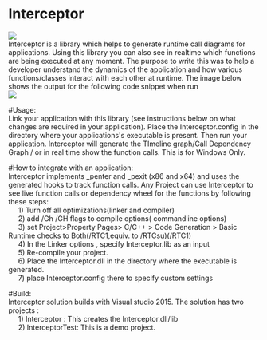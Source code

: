 # Interceptor
<img src="https://ci.appveyor.com/api/projects/status/github/PrakaramJoshi/Interceptor?branch=master&amp;svg=true"></img>
</br>
Interceptor is a library which helps to generate runtime call diagrams for applications. Using this library you can also see in realtime which functions are being executed at any moment. The purpose to write this was to help a developer understand the dynamics of the application and how various functions/classes interact with each other at runtime. The image below shows the output for the following code snippet when run 
</br>
<img src="https://github.com/PrakaramJoshi/Interceptor/blob/master/TimelineGraph.PNG"></img>

#Usage:</br>
Link your application with this library (see instructions below on what changes are required in your application). Place the Interceptor.config in the directory where your applications's executable is present. Then run your application. Interceptor will generate the TImeline graph/Call Dependency Graph / or in real time show the function calls. This is for Windows Only.

#How to integrate with an application:</br>
Interceptor implements _penter and _pexit (x86 and x64) and uses the generated hooks to track function calls. Any Project can use Interceptor to see live function calls or dependency wheel for the functions by following these steps:</br>
&nbsp;&nbsp;&nbsp;&nbsp;&nbsp;1) Turn off all optimizations(linker and compiler)</br>
&nbsp;&nbsp;&nbsp;&nbsp;&nbsp;2) add /Gh /GH flags to compile options( commandline options)</br>
&nbsp;&nbsp;&nbsp;&nbsp;&nbsp;3) set Project>Property Pages> C/C++ > Code Generation > Basic Runtime checks to Both(/RTC1,equiv. to /RTCsu)(/RTC1)</br>
&nbsp;&nbsp;&nbsp;&nbsp;&nbsp;4) In the Linker options , specify Interceptor.lib as an input</br>
&nbsp;&nbsp;&nbsp;&nbsp;&nbsp;5) Re-compile your project.</br>
&nbsp;&nbsp;&nbsp;&nbsp;&nbsp;6) Place the Interceptor.dll in the directory where the executable is generated.</br>
&nbsp;&nbsp;&nbsp;&nbsp;&nbsp;7) place Interceptor.config there to specify custom settings</br>
  
#Build:</br>
  Interceptor solution builds with Visual studio 2015. The solution has two projects :</br>
&nbsp;&nbsp;&nbsp;&nbsp;&nbsp;1) Interceptor : This creates the Interceptor.dll/lib</br>
&nbsp;&nbsp;&nbsp;&nbsp;&nbsp;2) InterceptorTest: This is a demo project.</br>
